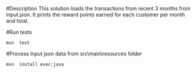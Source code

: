 #Description
This solution loads the transactions from recent 3 months from input.json.
It prints the reward points earned for each customer per month and total. 



#Run tests


```shell
mvn  test
```

#Process input json data from src\main\resources folder


```shell
mvn  install exec:java
```


